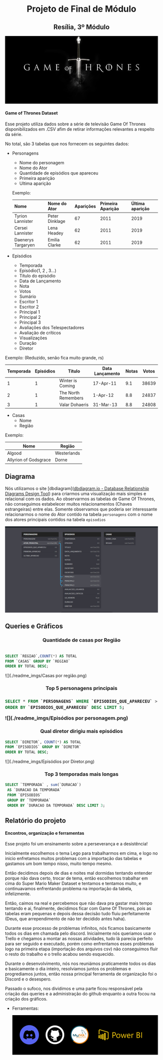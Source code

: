 <div align="center">
    <h1>Projeto de Final de Módulo</h1>
    <h2>Resília, 3º Módulo</h2>
</div> 


![](./imgs/gotLogo.jpg)





#### Game of Thrones Dataset

Esse projeto utiliza dados sobre a série de televisão Game Of Thrones disponibilizados em .CSV afim de retirar informações relevantes a respeito da série. 

No total, são 3 tabelas que nos fornecem os seguintes dados:



* Personagens 

  * Nome do personagem
  * Nome do Ator 
  * Quantidade de episódios que apareceu
  * Primeira aparição
  * Ultima aparição

  Exemplo: 

  | Nome               | Nome do Ator   | Aparições | Primeira Aparição | Última aparição |
  | ------------------ | -------------- | --------- | ----------------- | --------------- |
  | Tyrion Lannister   | Peter Dinklage | 67        | 2011              | 2019            |
  | Cersei Lannister   | Lena Headey    | 62        | 2011              | 2019            |
  | Daenerys Targaryen | Emilia Clarke  | 62        | 2011              | 2019            |

  

* Episódios    

  * Temporada
  * Episódio(1, 2 , 3...)
  * Título do episódio
  * Data de Lançamento
  * Nota
  * Votos
  * Sumário
  * Escritor 1
  * Escritor 2
  * Principal 1
  * Principal 2
  * Principal 3
  * Avaliações dos Telespectadores
  * Avaliação de críticos
  * Visualizações
  * Duração
  * Diretor

Exemplo:  (Reduzido, senão fica muito grande, rs)

| Temporada | Episódios | Título              | Data Lançamento | Notas | Votos |
| --------- | --------- | ------------------- | --------------- | ----- | ----- |
| 1         | 1         | Winter is Coming    | 17-Apr-11       | 9.1   | 38639 |
| 2         | 1         | The North Remembers | 1-Apr-12        | 8.8   | 24837 |
| 3         | 1         | Valar Dohaeris      | 31-Mar-13       | 8.8   | 24808 |



* Casas 
  * Nome
  * Região

Exemplo: 

| Nome                  | Região      |
| --------------------- | ----------- |
| Algood                | Westerlands |
| Allyrion of Godsgrace | Dorne       |



## Diagrama 

Nós utilizamos o site [dbdiagram]([dbdiagram.io - Database Relationship Diagrams Design Tool](https://dbdiagram.io/home)) para criarmos uma visualização mais simples e relacional com os dados. Ao observarmos as tabelas de Game Of Thrones, não conseguimos estabelecer muitos relacionamentos (Chaves estrangeiras) entre elas. Somente observamos que poderia ser interessante relacionarmos o nome do Ator contido na tabela `personagens` com o nome dos atores principais contidos na tabela `episodios`

![](./readme_imgs/diagrama.jpg)



## Queries e Gráficos

<h3 align="center"> Quantidade de casas por Região </h3>

```sql

SELECT `REGIAO`,COUNT(*) AS TOTAL 
FROM `CASAS` GROUP BY `REGIAO` 
ORDER BY TOTAL DESC;
```

![](./readme_imgs/Casas por região.png)





<h3 align="center">Top 5 personagens principais <h3>

```sql
SELECT * FROM `PERSONAGENS` WHERE `EPISODIOS_QUE_APARECEU` > 50
ORDER BY `EPISODIOS_QUE_APARECEU` DESC LIMIT 5;
```

![](./readme_imgs/Episódios por personagem.png)



<h3 align="center">Qual diretor dirigiu mais episódios</h3>





```sql
SELECT `DIRETOR`, COUNT(*) AS TOTAL  
FROM `EPISODIOS` GROUP BY `DIRETOR` 
ORDER BY TOTAL DESC;
```

![](./readme_imgs/Episódios por Diretor.png)



<h3 align="center"> Top 3 temporadas mais longas </h3>



```sql
SELECT `TEMPORADA` , sum(`DURACAO`)
 AS `DURACAO DA TEMPORADA` 
 FROM `EPISODIOS` 
 GROUP BY `TEMPORADA` 
 ORDER BY `DURACAO DA TEMPORADA` DESC LIMIT 3;
```







## Relatório do projeto

#### Encontros, organização e ferramentas

Esse projeto foi um ensinamento sobre a perseverança e a desistência! 

Inicialmente escolhemos o tema Lego para trabalharmos em cima, e logo no inicio enfretamos muitos problemas com a importação das tabelas e gastamos um bom tempo nisso, muito tempo mesmo.

Então decidimos depois de dias e noites mal dormidas tentando entender porque não dava certo, trocar de tema, então escolhemos trabalhar em cima do Super Mario Maker Dataset e tentamos e tentamos muito, e continuavamos enfrentando problema na importação da tabela, infelizmente.

Então, caimos na real e percebemos que não dava pra gastar mais tempo tentando e ai, finalmente, decidimos ficar com Game Of Thrones, pois as tabelas eram pequenas e depois dessa decisão tudo fluiu perfeitamente (Deus, que arrependimento de não ter decidido antes haha).

Durante esse processo de problemas infinitos, nós ficamos basicamente todos os dias em chamada pelo discord. Inicialmente nós queriamos usar o Trello e chegamos a montar as nossas atividades, tudo lá parecia perfeito para ser seguido e executado, porém como enfrentamos esses problemas logo na primeira etapa (importação dos arquivos csv) não conseguimos fluir o resto do trabalho e o trello acabou sendo esquecido. 

Durante o desenvolvimento, nós nos reuniámos praticamente todos os dias e basicamente o dia inteiro, resolviamos juntos os problemas e progrediamos juntos, então nossa principal ferramenta de organização foi o Discord e o desespero. 

Passado o sufoco, nos dividimos e uma parte ficou responsável pela criação das queries e a administração do github enquanto a outra focou na criação dos gráficos.



* Ferramentas:

  ![](./readme_imgs/Ferramentas.png)











